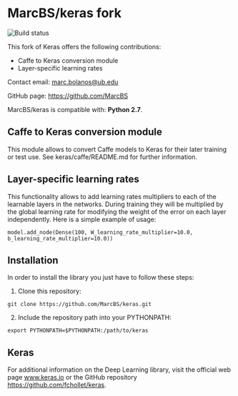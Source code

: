 # MarcBS/keras fork

![Build status](https://api.travis-ci.org/MarcBS/keras.svg)

This fork of Keras offers the following contributions:

- Caffe to Keras conversion module
- Layer-specific learning rates

Contact email: marc.bolanos@ub.edu

GitHub page: https://github.com/MarcBS

MarcBS/keras is compatible with: __Python 2.7__.

## Caffe to Keras conversion module

This module allows to convert Caffe models to Keras for their later training or test use.
See keras/caffe/README.md for further information.

## Layer-specific learning rates

This functionality allows to add learning rates multipliers to each of the learnable layers in the networks. During training they will
be multiplied by the global learning rate for modifying the weight of the error on each layer independently. Here is a simple example of usage:

```
model.add_node(Dense(100, W_learning_rate_multiplier=10.0, b_learning_rate_multiplier=10.0))
```

## Installation

In order to install the library you just have to follow these steps:

1) Clone this repository:
```
git clone https://github.com/MarcBS/keras.git
```
2) Include the repository path into your PYTHONPATH:
```
export PYTHONPATH=$PYTHONPATH:/path/to/keras
```


## Keras

For additional information on the Deep Learning library, visit the official web page www.keras.io or the GitHub repository https://github.com/fchollet/keras.
